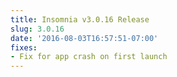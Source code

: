 ```yaml
---
title: Insomnia v3.0.16 Release
slug: 3.0.16
date: '2016-08-03T16:57:51-07:00'
fixes:
- Fix for app crash on first launch
---
```


